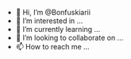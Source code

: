 - 👋 Hi, I’m @Bonfuskiarii
- 👀 I’m interested in ...
- 🌱 I’m currently learning ...
- 💞️ I’m looking to collaborate on ...
- 📫 How to reach me ...

<!---
Bonfuskiarii/Bonfuskiarii is a ✨ special ✨ repository because its `README.md` (this file) appears on your GitHub profile.
You can click the Preview link to take a look at your changes.
--->
